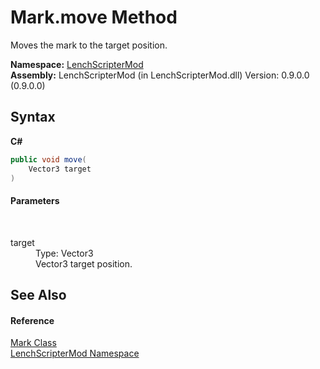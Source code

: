 # Mark.move Method 
 

Moves the mark to the target position.

**Namespace:**&nbsp;<a href="a4f653e6-9ab3-f6ff-6eb8-285c9b4fe052">LenchScripterMod</a><br />**Assembly:**&nbsp;LenchScripterMod (in LenchScripterMod.dll) Version: 0.9.0.0 (0.9.0.0)

## Syntax

**C#**<br />
``` C#
public void move(
	Vector3 target
)
```


#### Parameters
&nbsp;<dl><dt>target</dt><dd>Type: Vector3<br />Vector3 target position.</dd></dl>

## See Also


#### Reference
<a href="11207c2a-34aa-d1e4-4c93-51f8781542c7">Mark Class</a><br /><a href="a4f653e6-9ab3-f6ff-6eb8-285c9b4fe052">LenchScripterMod Namespace</a><br />